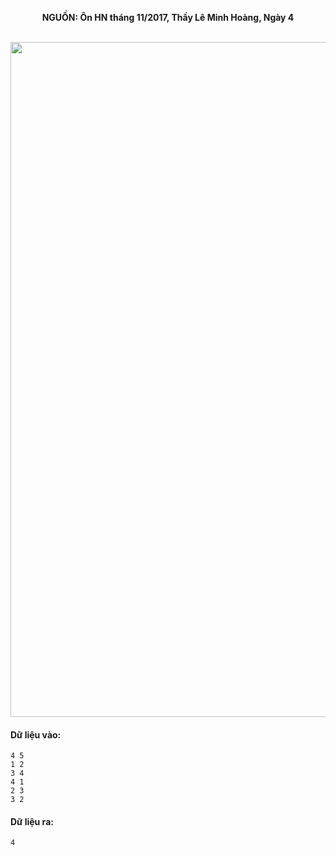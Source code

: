 **<center>NGUỒN: Ôn HN tháng 11/2017, Thầy Lê Minh Hoàng, Ngày 4</center>**
<br>

<img src="/images/problems/1024/comnet.svg" width=1080px>

#### Dữ liệu vào:
```
4 5
1 2
3 4
4 1
2 3
3 2
```

#### Dữ liệu ra:
```
4
```